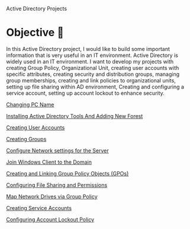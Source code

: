 Active Directory Projects
# **Objective** 🎯

In this Active Directory project, I would like to build some important information that is very useful in an IT environment.  Active Directory is widely used in an IT environment. I want to develop my projects with creating Group Policy, Organizational Unit, creating user accounts with specific attributes, creating security and distribution groups, managing group memberships, creating and link policies to organizational units, setting up file sharing within AD environment, Creating and configuring a service account, setting up account lockout to enhance security. 

[Changing PC Name](https://github.com/idris-adbl/Changing-PC-Name)

[Installing Active Directory Tools And Adding New Forest](https://github.com/idris-adbl/Installing-Active-Directory-Tools-And-Adding-New-Forest/tree/main)

[Creating User Accounts](https://github.com/idris-adbl/Creating-User-Accounts)

[Creating Groups ](https://www.notion.so/Creating-Groups-1df89241bc9d80679b82c59b7d37741c?pvs=21)

[Configure Network settings for the Server](https://www.notion.so/Configure-Network-settings-for-the-Server-1e089241bc9d8050bda6e10a3b0cc7a3?pvs=21)

[Join Windows Client to the Domain](https://www.notion.so/Join-Windows-Client-to-the-Domain-1e089241bc9d809f92f4e8fa2097ea4e?pvs=21)

[Creating and Linking Group Policy Objects (GPOs)](https://www.notion.so/Creating-and-Linking-Group-Policy-Objects-GPOs-1e189241bc9d80108570f0791c939d4c?pvs=21)

[Configuring File Sharing and Permissions](https://www.notion.so/Configuring-File-Sharing-and-Permissions-1e189241bc9d800387b6de7fad9d9bd8?pvs=21)

[Map Network Drives via Group Policy](https://www.notion.so/Map-Network-Drives-via-Group-Policy-1e189241bc9d80809d73e6abcda8ea55?pvs=21)

[Creating Service Accounts ](https://www.notion.so/Creating-Service-Accounts-1e189241bc9d80b6b4d1e99bd993c9dd?pvs=21)

[Configuring Account Lockout Policy](https://www.notion.so/Configuring-Account-Lockout-Policy-1e189241bc9d800491f3edddb60e0bb4?pvs=21)


